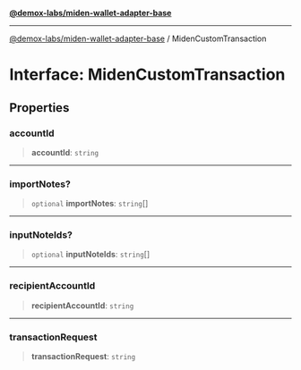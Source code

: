 [**@demox-labs/miden-wallet-adapter-base**](../README.md)

***

[@demox-labs/miden-wallet-adapter-base](../README.md) / MidenCustomTransaction

# Interface: MidenCustomTransaction

## Properties

### accountId

> **accountId**: `string`

***

### importNotes?

> `optional` **importNotes**: `string`[]

***

### inputNoteIds?

> `optional` **inputNoteIds**: `string`[]

***

### recipientAccountId

> **recipientAccountId**: `string`

***

### transactionRequest

> **transactionRequest**: `string`
